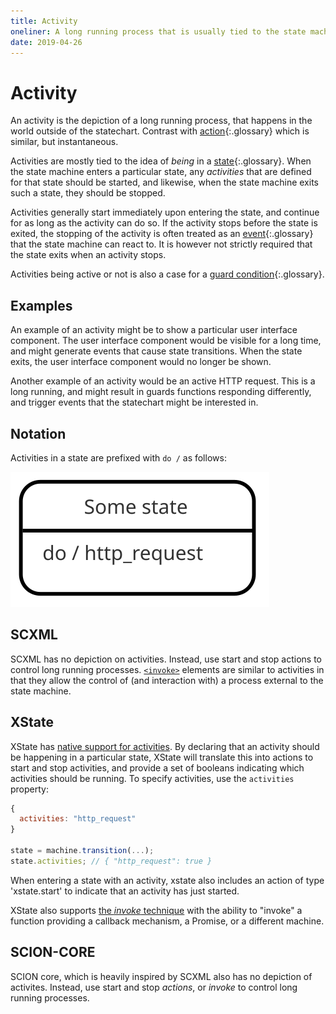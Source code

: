 ```yaml
---
title: Activity
oneliner: A long running process that is usually tied to the state machine being in a state
date: 2019-04-26
---
```


# Activity

An activity is the depiction of a long running process, that happens in the world outside of the statechart.  Contrast with [action](action.html){:.glossary} which is similar, but instantaneous.

Activities are mostly tied to the idea of _being_ in a [state](state.html){:.glossary}.  When the state machine enters a particular state, any _activities_ that are defined for that state should be started, and likewise, when the state machine exits such a state, they should be stopped.

Activities generally start immediately upon entering the state, and continue for as long as the activity can do so.  If the activity stops before the state is exited, the stopping of the activity is often treated as an [event](event.html){:.glossary} that the state machine can react to.  It is however not strictly required that the state exits when an activity stops.

Activities being active or not is also a case for a [guard condition](guard.html){:.glossary}.

## Examples

An example of an activity might be to show a particular user interface component.  The user interface component would be visible for a long time, and might generate events that cause state transitions.  When the state exits, the user interface component would no longer be shown.

Another example of an activity would be an active HTTP request.  This is a long running, and might result in guards functions responding differently, and trigger events that the statechart might be interested in.


## Notation

Activities in a state are prefixed with `do /` as follows:

![Diagram depicting do handlers](activity.svg)

## SCXML

SCXML has no depiction on activities.  Instead, use start and stop actions to control long running processes.  [`<invoke>`](https://www.w3.org/TR/scxml/#invoke) elements are similar to activities in that they allow the control of (and interaction with) a process external to the state machine.

## XState

XState has [native support for activities](https://xstate.js.org/docs/guides/activities.html).  By declaring that an activity should be happening in a particular state, XState will translate this into actions to start and stop activities, and provide a set of booleans indicating which activities should be running.  To specify activities, use the `activities` property:

```javascript
{
  activities: "http_request"
}

state = machine.transition(...);
state.activities; // { "http_request": true }
```

When entering a state with an activity, xstate also includes an action of type 'xstate.start' to indicate that an activity has just started.

XState also supports [the _invoke_ technique](https://xstate.js.org/docs/guides/communication.html) with the ability to "invoke" a function providing a callback mechanism, a Promise, or a different machine. 

## SCION-CORE

SCION core, which is heavily inspired by SCXML also has no depiction of activites.  Instead, use start and stop _actions_, or _invoke_ to control long running processes.
